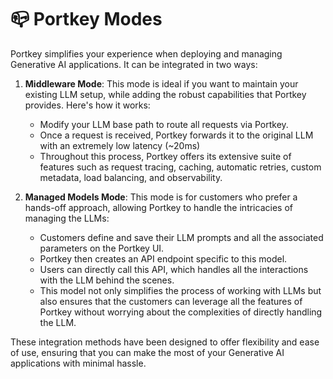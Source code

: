 # 📪 Portkey Modes

Portkey simplifies your experience when deploying and managing Generative AI applications. It can be integrated in two ways:

1.  **Middleware Mode**: This mode is ideal if you want to maintain your existing LLM setup, while adding the robust capabilities that Portkey provides. Here's how it works:

    * Modify your LLM base path to route all requests via Portkey.
    * Once a request is received, Portkey forwards it to the original LLM with an extremely low latency (\~20ms)
    * Throughout this process, Portkey offers its extensive suite of features such as request tracing, caching, automatic retries, custom metadata, load balancing, and observability.


2. **Managed Models Mode**: This mode is for customers who prefer a hands-off approach, allowing Portkey to handle the intricacies of managing the LLMs:
   * Customers define and save their LLM prompts and all the associated parameters on the Portkey UI.
   * Portkey then creates an API endpoint specific to this model.
   * Users can directly call this API, which handles all the interactions with the LLM behind the scenes.
   * This model not only simplifies the process of working with LLMs but also ensures that the customers can leverage all the features of Portkey without worrying about the complexities of directly handling the LLM.

These integration methods have been designed to offer flexibility and ease of use, ensuring that you can make the most of your Generative AI applications with minimal hassle.
